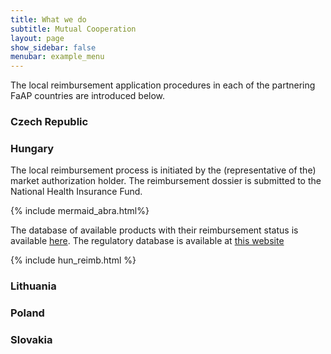 ```yaml
---
title: What we do
subtitle: Mutual Cooperation
layout: page
show_sidebar: false
menubar: example_menu
---
```


The local reimbursement application procedures in each of the partnering FaAP countries are introduced below.

### Czech Republic

### Hungary

The local reimbursement process is initiated by the (representative of the) market authorization holder. The reimbursement dossier is submitted to the National Health Insurance Fund.

{% include mermaid_abra.html%}

The database of available products with their reimbursement status is available [here](http://www.oep.hu/felso_menu/szakmai_oldalak/gyogyszer_segedeszkoz_gyogyfurdo_tamogatas/egeszsegugyi_vallalkozasoknak/pupha/Vegleges_PUPHA.html?target=_blank). The regulatory database is available at [this website](https://ogyei.gov.hu/drug_database?target=_blank) 

{% include hun_reimb.html %} 

### Lithuania

### Poland

### Slovakia
